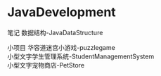 # JavaDevelopment

笔记
数据结构-JavaDataStructure		

小项目
华容道迷宫小游戏-puzzlegame		
小型文字学生管理系统-StudentManagementSystem		
小型文字宠物商店-PetStore   
